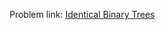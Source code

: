  Problem link: <a href = "https://www.interviewbit.com/old/problems/identical-binary-trees/">Identical Binary Trees</a>